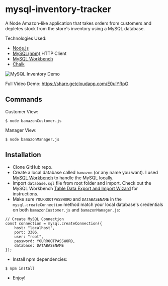 # mysql-inventory-tracker
A Node Amazon-like application that takes orders from customers and depletes stock from the store's inventory using a MySQL database. 

Technologies Used:
- [Node.js](https://nodejs.org/en/)
- [MySQL(npm)](https://www.npmjs.com/package/mysql) HTTP Client
- [MySQL Workbench](https://www.mysql.com/products/workbench/)
- [Chalk](https://www.npmjs.com/package/chalk)

![MySQL Inventory Demo](https://santiagoenciso.com/img/MySQLDemo.gif "MySQL Inventory Demo")

Full Video Demo: https://share.getcloudapp.com/E0ulYRpO

## Commands

Customer View:
```
$ node bamazonCustomer.js
```

Manager View:

```
$ node bamazonManager.js
```


## Installation

- Clone GitHub repo.
- Create a local database called `bamazon` (or any name you want). I used [MySQL Workbench](https://dev.mysql.com/downloads/workbench/) to handle the MySQL locally. 
- Import `database.sql` file from root folder and import. Check out the MySQL Workbench [Table Data Export and Import Wizard](https://dev.mysql.com/doc/workbench/en/wb-admin-export-import-table.html) for instructions.
- Make sure `YOURROOTPASSWORD` and `DATABASENAME` in the `mysql.createConnection` method match your local database's credentials on both `bamazonCustomer.js` and `bamazonManager.js`:

```
// Create MySQL Connection
const connection = mysql.createConnection({
    host: "localhost",
    port: 3306,
    user: "root",
    password: YOURROOTPASSWORD,
    database: DATABASENAME
});
```

- Install npm dependencies:

```
$ npm install
```


- Enjoy!
